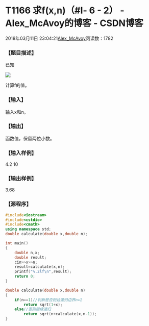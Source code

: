 # T1166	求f(x,n)（#Ⅰ- 6 - 2） - Alex_McAvoy的博客 - CSDN博客





2018年03月11日 23:04:21[Alex_McAvoy](https://me.csdn.net/u011815404)阅读数：1782








### 【题目描述】



已知

![](https://img-blog.csdn.net/20180311232400716)

计算f的值。

### 【输入】

输入x和n。


### 【输出】

函数值，保留两位小数。

### 【输入样例】

4.2 10

### 【输出样例】

3.68

### 【源程序】

```cpp
#include<iostream>
#include<cstdio>
#include<cmath>
using namespace std;
double calculate(double x,double n);

int main()
{
	double n,x;
	double result;
	cin>>x>>n;
	result=calculate(x,n);
	printf("%.2lf\n",result);
	return 0;
}

double calculate(double x,double n)
{
	if(n==1)//判断是否到达递归边界n=1
		return sqrt(1+x);
	else//否则继续递归
		return sqrt(n+calculate(x,n-1));
}
```



